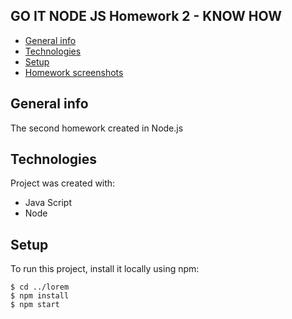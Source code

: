 ## GO IT NODE JS Homework 2 - KNOW HOW

- [General info](#general-info)
- [Technologies](#technologies)
- [Setup](#setup)
- [Homework screenshots](#screenshots)

## General info

The second homework created in Node.js

## Technologies

Project was created with:

- Java Script
- Node

## Setup

To run this project, install it locally using npm:

```
$ cd ../lorem
$ npm install
$ npm start
```
